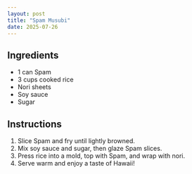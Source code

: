 ```yaml
---
layout: post
title: "Spam Musubi"
date: 2025-07-26
---
```


## Ingredients
- 1 can Spam
- 3 cups cooked rice
- Nori sheets
- Soy sauce
- Sugar

## Instructions
1. Slice Spam and fry until lightly browned.
2. Mix soy sauce and sugar, then glaze Spam slices.
3. Press rice into a mold, top with Spam, and wrap with nori.
4. Serve warm and enjoy a taste of Hawaii!
